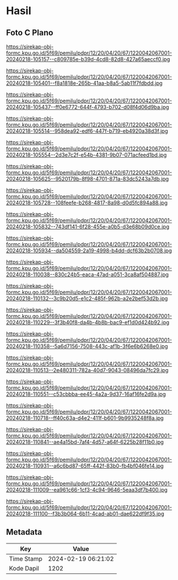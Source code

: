 # Hasil

## Foto C Plano

https://sirekap-obj-formc.kpu.go.id/5f69/pemilu/pdpr/12/20/04/20/67/1220042067001-20240218-105157--c809785e-b39d-4cd8-82d8-427a65aeccf0.jpg

https://sirekap-obj-formc.kpu.go.id/5f69/pemilu/pdpr/12/20/04/20/67/1220042067001-20240218-105401--f8a1818e-265b-41aa-b8a5-5ab11f7fdbdd.jpg

https://sirekap-obj-formc.kpu.go.id/5f69/pemilu/pdpr/12/20/04/20/67/1220042067001-20240218-105437--ff0e6772-644f-4793-b702-d08f4d06d9ba.jpg

https://sirekap-obj-formc.kpu.go.id/5f69/pemilu/pdpr/12/20/04/20/67/1220042067001-20240218-105514--958dea92-edf6-447f-b719-eb4920a38d3f.jpg

https://sirekap-obj-formc.kpu.go.id/5f69/pemilu/pdpr/12/20/04/20/67/1220042067001-20240218-105554--2d3e7c2f-e54b-4381-9b07-071acfeed1bd.jpg

https://sirekap-obj-formc.kpu.go.id/5f69/pemilu/pdpr/12/20/04/20/67/1220042067001-20240218-105625--9520179b-8f98-4701-871a-83dc5243a7db.jpg

https://sirekap-obj-formc.kpu.go.id/5f69/pemilu/pdpr/12/20/04/20/67/1220042067001-20240218-105728--108feefe-b268-4817-8a98-d0d5fc894a88.jpg

https://sirekap-obj-formc.kpu.go.id/5f69/pemilu/pdpr/12/20/04/20/67/1220042067001-20240218-105832--743df141-6f28-455e-a0b5-d3e68b09d0ce.jpg

https://sirekap-obj-formc.kpu.go.id/5f69/pemilu/pdpr/12/20/04/20/67/1220042067001-20240218-105934--da504559-2a19-4998-b4dd-dcf63b2b0708.jpg

https://sirekap-obj-formc.kpu.go.id/5f69/pemilu/pdpr/12/20/04/20/67/1220042067001-20240218-110038--830c24b5-eaca-47ad-a051-3ca8af504887.jpg

https://sirekap-obj-formc.kpu.go.id/5f69/pemilu/pdpr/12/20/04/20/67/1220042067001-20240218-110132--3c9b20d5-e1c2-485f-962b-a2e2bef53d2b.jpg

https://sirekap-obj-formc.kpu.go.id/5f69/pemilu/pdpr/12/20/04/20/67/1220042067001-20240218-110229--3f3b40f8-da4b-4b8b-bac9-ef1d0d424b92.jpg

https://sirekap-obj-formc.kpu.go.id/5f69/pemilu/pdpr/12/20/04/20/67/1220042067001-20240218-110358--5a6d7156-7508-443c-af1b-3f6e6b6268e0.jpg

https://sirekap-obj-formc.kpu.go.id/5f69/pemilu/pdpr/12/20/04/20/67/1220042067001-20240218-110513--2e480311-782a-40d7-9043-08496da7fc29.jpg

https://sirekap-obj-formc.kpu.go.id/5f69/pemilu/pdpr/12/20/04/20/67/1220042067001-20240218-110551--c53cbbba-ee45-4a2a-9d37-16af16fe2d9a.jpg

https://sirekap-obj-formc.kpu.go.id/5f69/pemilu/pdpr/12/20/04/20/67/1220042067001-20240218-110718--ff40c63a-d4e2-411f-b601-9b9935248f8a.jpg

https://sirekap-obj-formc.kpu.go.id/5f69/pemilu/pdpr/12/20/04/20/67/1220042067001-20240218-110841--ae4a15bd-7af4-4d57-a64f-6225b28f11b0.jpg

https://sirekap-obj-formc.kpu.go.id/5f69/pemilu/pdpr/12/20/04/20/67/1220042067001-20240218-110931--a6c6bd87-65ff-442f-83b0-fb4bf046fe14.jpg

https://sirekap-obj-formc.kpu.go.id/5f69/pemilu/pdpr/12/20/04/20/67/1220042067001-20240218-111009--ea961c66-1cf3-4c94-9646-5eaa3df7b400.jpg

https://sirekap-obj-formc.kpu.go.id/5f69/pemilu/pdpr/12/20/04/20/67/1220042067001-20240218-111100--f3b3b064-6b11-4cad-ab01-dae622df9f35.jpg


## Metadata

| Key        | Value               |
| ---------- | ------------------- |
| Time Stamp | 2024-02-19 06:21:02 |
| Kode Dapil | 1202                |



